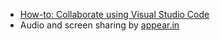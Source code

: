 * [How-to: Collaborate using Visual Studio Code](https://docs.microsoft.com/en-us/visualstudio/liveshare/use/vscode)
* Audio and screen sharing by [appear.in](https://appear.in/danactive)
